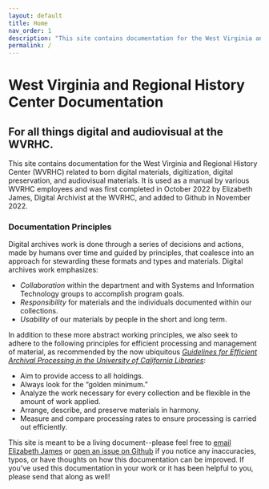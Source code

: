 ```yaml
---
layout: default
title: Home
nav_order: 1
description: "This site contains documentation for the West Virginia and Regional History Center related to born digital materials, digitization, digital preservation, and audiovisual materials."
permalink: /
---
```


# West Virginia and Regional History Center Documentation
## For all things digital and audiovisual at the WVRHC.

This site contains documentation for the West Virginia and Regional History Center (WVRHC) related to born digital materials, digitization, digital preservation, and audiovisual materials. It is used as a manual by various WVRHC employees and was first completed in October 2022 by Elizabeth James, Digital Archivist at the WVRHC, and added to Github in November 2022. 

### Documentation Principles
Digital archives work is done through a series of decisions and actions, made by humans over time and guided by principles, that coalesce into an approach for stewarding these formats and types and materials. Digital archives work emphasizes:  

- _Collaboration_ within the department and with Systems and Information Technology groups to accomplish program goals. 
- _Responsibility_ for materials and the individuals documented within our collections.
- _Usability_ of our materials by people in the short and long term. 

In addition to these more abstract working principles, we also seek to adhere to the following principles for efficient processing and management of material, as recommended by the now ubiquitous [_Guidelines for Efficient Archival Processing in the University of California Libraries_](https://escholarship.org/uc/item/4b81g01z):

- Aim to provide access to all holdings. 
- Always look for the “golden minimum.” 
- Analyze the work necessary for every collection and be flexible in the amount of work applied. 
- Arrange, describe, and preserve materials in harmony. 
- Measure and compare processing rates to ensure processing is carried out efficiently. 


This site is meant to be a living document--please feel free to [email Elizabeth James](mailto:elizabeth.james1@mail.wvu.edu) or [open an issue on Github](https://github.com/elizajames/digital-preservation-documentation) if you notice any inaccuracies, typos, or have thoughts on how this documentation can be improved. If you've used this documentation in your work or it has been helpful to you, please send that along as well! 




